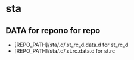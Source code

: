# sta

## DATA for repono for repo

- [REPO_PATH]/sta/.d/.st_rc_d.data.d for st_rc_d
- [REPO_PATH]/sta/.d/.st.rc.data.d for st.rc